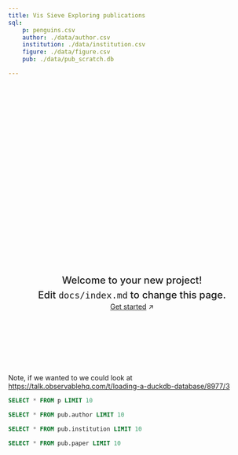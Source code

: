 ```yaml
---
title: Vis Sieve Exploring publications
sql:
    p: penguins.csv
    author: ./data/author.csv
    institution: ./data/institution.csv
    figure: ./data/figure.csv
    pub: ./data/pub_scratch.db

---
```



<style>

.hero {
  display: flex;
  flex-direction: column;
  align-items: center;
  font-family: var(--sans-serif);
  margin: 4rem 0 8rem;
  text-wrap: balance;
  text-align: center;
}

.hero h1 {
  margin: 2rem 0;
  max-width: none;
  font-size: 14vw;
  font-weight: 900;
  line-height: 1;
  background: linear-gradient(30deg, var(--theme-foreground-focus), currentColor);
  -webkit-background-clip: text;
  -webkit-text-fill-color: transparent;
  background-clip: text;
}

.hero h2 {
  margin: 0;
  max-width: 34em;
  font-size: 20px;
  font-style: initial;
  font-weight: 500;
  line-height: 1.5;
  color: var(--theme-foreground-muted);
}

@media (min-width: 640px) {
  .hero h1 {
    font-size: 90px;
  }
}

</style>
<div class="hero">
  <h1>Hello, Visualization Explorers</h1>
  <h2>Welcome to your new project! Edit&nbsp;<code style="font-size: 90%;">docs/index.md</code> to change this page.</h2>
  <a href="https://observablehq.com/framework/getting-started">Get started<span style="display: inline-block; margin-left: 0.25rem;">↗︎</span></a>
</div>

Note, if we wanted to we could look at https://talk.observablehq.com/t/loading-a-duckdb-database/8977/3


```sql
SELECT * FROM p LIMIT 10
```



```sql
SELECT * FROM pub.author LIMIT 10
```



```sql
SELECT * FROM pub.institution LIMIT 10
```



```sql
SELECT * FROM pub.paper LIMIT 10
```